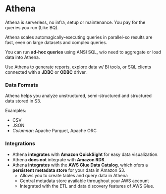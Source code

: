 # Athena

Athena is serverless, no infra, setup or maintenance. You pay for the queries you run (Like BQ). 

Athena scales automagically-executing queries in parallel-so results are fast, even on large datasets and complex queries.

You can run **ad-hoc queries** using ANSI SQL, w/o need to aggregate or load data into Athena.

Use Athena to generate reports, explore data w/ BI tools, or SQL clients connected with a **JDBC** or **ODBC** driver.

### Data Formats

Athena helps you analyze unstructured, semi-structured and structured data stored in S3.

Examples:
- CSV
- JSON
- _Columnar_: Apache Parquet, Apache ORC

### Integrations

- Athena **integrates** with **Amazon QuickSight** for easy data visualization.
- Athena **does not** integrate with **Amazon RDS**.
- Athena **integrates** with the **AWS Glue Data Catalog**, which ofers a **persistent metadata store** for your data in Amazon S3.
    - Allows you to create tables and query data in Athena
    - Central metadata store available throughout your AWS account
    - Integrated with the ETL and data discovery features of AWS Glue.

